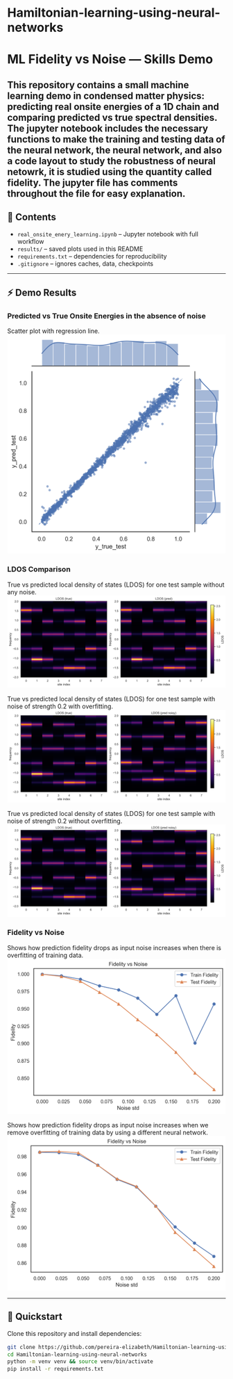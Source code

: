# Hamiltonian-learning-using-neural-networks

# ML Fidelity vs Noise — Skills Demo

This repository contains a small **machine learning demo** in condensed matter physics:  
predicting real onsite energies of a 1D chain and comparing **predicted vs true spectral densities**.  
The jupyter notebook includes the necessary functions to make the training and testing data of the neural network, the neural network, and also a code layout to study the robustness of neural netowrk, it is studied using the quantity called fidelity. The jupyter file has comments throughout the file for easy explanation.
---

## 📖 Contents
- `real_onsite_enery_learning.ipynb` – Jupyter notebook with full workflow
- `results/` – saved plots used in this README
- `requirements.txt` – dependencies for reproducibility
- `.gitignore` – ignores caches, data, checkpoints

---

## ⚡ Demo Results
### Predicted vs True Onsite Energies in the absence of noise
Scatter plot with regression line.
![Prediction vs True](results/pred_vs_true_jointplot_test.png)

### LDOS Comparison
True vs predicted local density of states (LDOS) for one test sample without any noise.
![LDOS comparison](results/ldos_true_pred1.png)

True vs predicted local density of states (LDOS) for one test sample with noise of strength $0.2$ with overfitting.
![LDOS comparison](results/ldos_true_pred_noisy_with_overfitting.png)

True vs predicted local density of states (LDOS) for one test sample with noise of strength $0.2$ without overfitting.
![LDOS comparison](results/ldos_true_pred_noisy_nooverfitting.png)

### Fidelity vs Noise
Shows how prediction fidelity drops as input noise increases when there is overfitting of training data.
![Fidelity vs Noise](results/fidelity_vs_noise_with_overfitting.png)

Shows how prediction fidelity drops as input noise increases when we remove overfitting of training data by using a different neural network.
![Fidelity vs Noise](results/fidelity_vs_noise_nooverfitting.png)

---

## 🚀 Quickstart

Clone this repository and install dependencies:

```bash
git clone https://github.com/pereira-elizabeth/Hamiltonian-learning-using-neural-networks.git
cd Hamiltonian-learning-using-neural-networks
python -m venv venv && source venv/bin/activate
pip install -r requirements.txt

